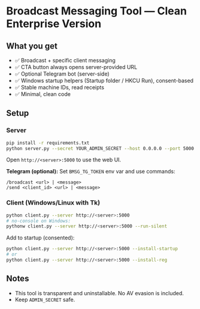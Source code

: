 
# Broadcast Messaging Tool — Clean Enterprise Version

## What you get
- ✅ Broadcast + specific client messaging
- ✅ CTA button always opens server-provided URL
- ✅ Optional Telegram bot (server-side)
- ✅ Windows startup helpers (Startup folder / HKCU Run), consent-based
- ✅ Stable machine IDs, read receipts
- ✅ Minimal, clean code

## Setup
### Server
```bash
pip install -r requirements.txt
python server.py --secret YOUR_ADMIN_SECRET --host 0.0.0.0 --port 5000
```
Open `http://<server>:5000` to use the web UI.

**Telegram (optional):**
Set `BMSG_TG_TOKEN` env var and use commands:
```
/broadcast <url> | <message>
/send <client_id> <url> | <message>
```

### Client (Windows/Linux with Tk)
```bash
python client.py --server http://<server>:5000
# no-console on Windows:
pythonw client.py --server http://<server>:5000 --run-silent
```

Add to startup (consented):
```bash
python client.py --server http://<server>:5000 --install-startup
# or
python client.py --server http://<server>:5000 --install-reg
```

## Notes
- This tool is transparent and uninstallable. No AV evasion is included.
- Keep `ADMIN_SECRET` safe.
